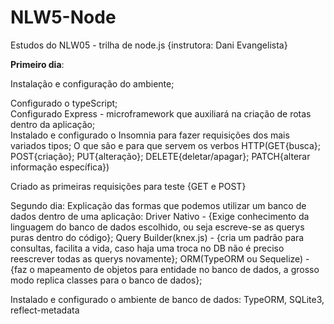 # NLW5-Node
Estudos do NLW05 - trilha de node.js {instrutora: Dani Evangelista}

<b>Primeiro dia</b>:
  <p>Instalação e configuração do ambiente;</p>
    Configurado o typeScript;<br />
    Configurado Express - microframework que auxiliará na criação de rotas dentro da aplicação;<br />
    Instalado e configurado o Insomnia para fazer requisições dos mais variados tipos;
    O que são e para que servem os verbos HTTP(GET{busca}; POST{criação}; PUT{alteração}; DELETE{deletar/apagar}; PATCH{alterar informação específica})

  Criado as primeiras requisições para teste {GET e POST}

Segundo dia:
  Explicação das formas que podemos utilizar um banco de dados dentro de uma aplicação:
    Driver Nativo - {Exige conhecimento da linguagem do banco de dados escolhido, ou seja escreve-se as querys puras dentro do código};
    Query Builder(knex.js) - {cria um padrão para consultas, facilita a vida, caso haja uma troca no DB não é preciso reescrever todas as querys novamente};
    ORM(TypeORM ou Sequelize) - {faz o mapeamento de objetos para entidade no banco de dados, a grosso modo replica classes para o banco de dados};
  
  Instalado e configurado o ambiente de banco de dados:
    TypeORM, SQLite3, reflect-metadata
  
